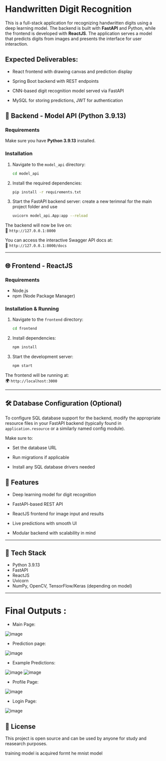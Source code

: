 # Handwritten Digit Recognition

This is a full-stack application for recognizing handwritten digits using a deep learning model. The backend is built with **FastAPI** and Python, while the frontend is developed with **ReactJS**. The application serves a model that predicts digits from images and presents the interface for user interaction.

## Expected Deliverables:

- React frontend with drawing canvas and prediction display 

- Spring Boot backend with REST endpoints 

- CNN-based digit recognition model served via FastAPI 

- MySQL for storing predictions, JWT for authentication 


## 🧠 Backend - Model API (Python 3.9.13)

### Requirements

Make sure you have **Python 3.9.13** installed.

### Installation

1. Navigate to the `model_api` directory:

    ```bash
    cd model_api
    ```

2. Install the required dependencies:

    ```bash
    pip install -r requirements.txt
    ```

3. Start the FastAPI backend server:
create a new terimnal for the main project folder and use

    ```bash
    uvicorn model_api.App:app --reload
    ```

The backend will now be live on:  
📍 `http://127.0.0.1:8000`

You can access the interactive Swagger API docs at:  
🧪 `http://127.0.0.1:8000/docs`

---

## 🌐 Frontend - ReactJS

### Requirements

- Node.js
- npm (Node Package Manager)

### Installation & Running

1. Navigate to the `frontend` directory:

    ```bash
    cd frontend
    ```

2. Install dependencies:

    ```bash
    npm install
    ```

3. Start the development server:

    ```bash
    npm start
    ```

The frontend will be running at:  
🌍 `http://localhost:3000`

---

## 🛠️ Database Configuration (Optional)

To configure SQL database support for the backend, modify the appropriate resource files in your FastAPI backend (typically found in `application.resource` or a similarly named config module).

Make sure to:

- Set the database URL

- Run migrations if applicable

- Install any SQL database drivers needed


## 🚀 Features
- Deep learning model for digit recognition
  
- FastAPI-based REST API

- ReactJS frontend for image input and results

- Live predictions with smooth UI

- Modular backend with scalability in mind


---

## 🧪 Tech Stack

- Python 3.9.13
- FastAPI
- ReactJS
- Uvicorn
- NumPy, OpenCV, TensorFlow/Keras (depending on model)


---

# Final Outputs :

- Main Page:
  
![image](https://github.com/user-attachments/assets/d7c52269-2374-4e4e-8077-1e93ea05cb03)

- Prediction page:

![image](https://github.com/user-attachments/assets/46fb5041-d911-4cf0-849c-6e279615eb70)

- Example Predictions:

![image](https://github.com/user-attachments/assets/1f7b0df8-69b3-44ae-a7b2-488db5468e12)
![image](https://github.com/user-attachments/assets/01a1747d-dabb-4078-be7a-6de63c10d43d)

- Profile Page:

![image](https://github.com/user-attachments/assets/ea5426bf-c455-4806-bc12-7485cbd4560f)

- Login Page:

![image](https://github.com/user-attachments/assets/7df7aa3c-53b5-4bef-bf39-15aa34ae247b)



## 📜 License

This project is open source and can be used by anyone for study and reasearch purposes. 

training model is acquired formt he mnist model
